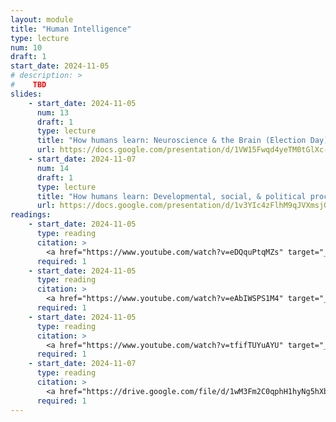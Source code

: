 ```yaml
---
layout: module
title: "Human Intelligence"
type: lecture
num: 10
draft: 1
start_date: 2024-11-05
# description: >
#    TBD
slides: 
    - start_date: 2024-11-05
      num: 13
      draft: 1
      type: lecture
      title: "How humans learn: Neuroscience & the Brain (Election Day)"
      url: https://docs.google.com/presentation/d/1VW15Fwqd4yeTM0tGlXc-O7yncign2ZJu7Q5dDDlCgnA/edit?usp=sharing
    - start_date: 2024-11-07
      num: 14
      draft: 1
      type: lecture
      title: "How humans learn: Developmental, social, & political processes"
      url: https://docs.google.com/presentation/d/1v3YIc4zFlhM9qJVXmsjGLt-qajxRaScGx_SQQWv6ch4/edit?usp=sharing
readings: 
    - start_date: 2024-11-05
      type: reading
      citation: >
        <a href="https://www.youtube.com/watch?v=eDQquPtqMZs" target="_blank">Neurologists Debunk 11 Brain Myths</a>. Insider Science.
      required: 1
    - start_date: 2024-11-05
      type: reading
      citation: >
        <a href="https://www.youtube.com/watch?v=eAbIWSPS1M4" target="_blank">Neuron Basics</a>. Brains Explained.
      required: 1
    - start_date: 2024-11-05
      type: reading
      citation: >
        <a href="https://www.youtube.com/watch?v=tfifTUYuAYU" target="_blank">Synaptic Plasticity</a>. Brains Explained.
      required: 1
    - start_date: 2024-11-07
      type: reading
      citation: >
        <a href="https://drive.google.com/file/d/1wM3Fm2C0qphH1hyNg5hXbPehrSp-eu0I/view?usp=sharing" target="_blank">Ch. 1. The Science of Learning</a>. Cambridge Handbook of the Learning Sciences. Keith Sawyer.
      required: 1      
---
```


